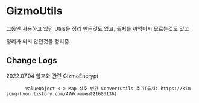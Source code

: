 # GizmoUtils
그동안 사용하고 있던 Utils들 정리 만든것도 있고, 출처를 까먹어서 모르는것도 있고


정리가 되지 않던것들 정리중.

Change Logs
----------------------------------------------------------
2022.07.04 암호화 관련 GizmoEncrypt 
           
           ValueObject <-> Map 상호 변환 ConvertUtils 추가(출처: https://kim-jong-hyun.tistory.com/47#comment21603136)
